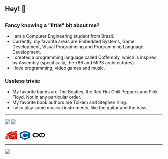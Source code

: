 ## Hey! 🦆

 ##

### Fancy knowing a "little" bit about me?

* I am a Computer Engineering student from Brazil.
* Currently, my favorite areas are Embedded Systems, Game Development, Visual Programming and Programming Language Development.
* I created a programming language called Coffembly, which is inspired by Assembly (specifically, the x86 and MIPS architectures).
* I love programming, video games and music.

### Useless trivia:

* My favorite bands are The Beatles, the Red Hot Chili Peppers and Pink Floyd. Not in any particular order.
* My favorite book authors are Tolkien and Stephen King.
* I also play some musical instruments, like the guitar and the bass.

---

<div>
  <img height=160em src="https://github-readme-stats.vercel.app/api?username=UalaceCafe&show_icons=true&theme=radical"/>

  <img src="https://github-readme-stats.vercel.app/api/top-langs/?username=ualacecafe&layout=compact&langs_count=5&theme=radical"/>
</div>

<div style="display: inline_block"><br>
  <img align="center" alt="Ruby" height="30" width="40" src="https://raw.githubusercontent.com/devicons/devicon/master/icons/ruby/ruby-plain.svg">
  <img align="center" alt="C" height="30" width="40" src="https://raw.githubusercontent.com/devicons/devicon/master/icons/c/c-plain.svg">
  <img align="center" alt="Arduino" height="30" width="40" src="https://raw.githubusercontent.com/devicons/devicon/master/icons/arduino/arduino-plain.svg">
</div>

---

<div>
  <a href="https://www.linkedin.com/in/ualace-henrique-santos-café-0b864a203/" target="_blank"><img src="https://img.shields.io/badge/-LinkedIn-%230077B5?style=for-the-badge&logo=linkedin&logoColor=white" target="_blank"></a>
</div>